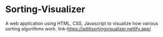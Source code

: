 # Sorting-Visualizer
A web application using HTML, CSS, Javascript to visualize how various sorting algorithms work. 
link-https://aditisortingvisualizer.netlify.app/
